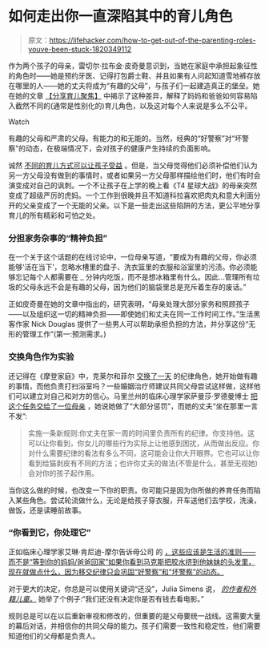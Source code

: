 # 如何走出你一直深陷其中的育儿角色

> 原文：<https://lifehacker.com/how-to-get-out-of-the-parenting-roles-youve-been-stuck-1820349112>

作为两个孩子的母亲，雷切尔·拉布金·皮奇曼意识到，当她在家庭中承担起象征性的角色时——她是预约牙医、记得打包爵士鞋、并且如果有人问起知道雪地裤存放在哪里的人——她的丈夫将成为“有趣的父母”，与孩子们一起建造真正的堡垒。她在她的文章 [【分享育儿聚焦】](http://www.bostonglobe.com/magazine/2017/10/27/sharing-parenting-spotlight/giLo3kkeMl1yGlrsSSQ1sK/story.html?event=event25#comments) 中揭示了这种差异，解释了妈妈和爸爸如何容易陷入截然不同的(通常是性别化的)育儿角色，以及这对每个人来说是多么不公平。

Watch

有趣的父母和严肃的父母。有能力的和无能的。当然，经典的“好警察”对“坏警察”的动态，在极端情况下，会对孩子的健康产生持续的负面影响。

诚然 [不同的育儿方式可以让孩子受益](https://lifehacker.com/what-to-do-when-you-and-your-partner-have-clashing-pare-1820179803) 。但是，当父母觉得他们必须补偿他们认为另一方父母没有做到的事情时，或者如果另一方父母那样描绘他们时，他们有时会演变成对自己的讽刺。一个不让孩子在上学的晚上看《T4 星球大战》的母亲突然变成了超级严厉的虎妈。一个工作到很晚并且不知道科拉喜欢把肉丸和意大利面分开的父亲变成了一个无能的父亲。以下是一些走出这些陷阱的方法，更公平地分享育儿的所有精彩和可怕之处。

### 分担家务杂事的“精神负担”

在一个关于这个话题的在线讨论中，一位母亲写道，“要成为有趣的父母，你必须能够‘活在当下’，忽略水槽里的盘子、洗衣篮里的衣服和浴室里的污渍。你必须能够忘记每个人都需要在 _ 分钟内吃饭，而不是想冰箱里有什么。因此...管理所有垃圾的父母永远不会是有趣的父母，因为他们的脑袋里总是充斥着生存的废话。”

正如皮奇曼在她的文章中指出的，研究表明，“母亲处理大部分家务和照顾孩子——以及组织这一切的精神负担——即使她们和丈夫在同一工作时间工作。”生活黑客作家 Nick Douglas 提供了一些男人可以帮助承担负担的方法，并分享这份“无形的管理工作”(第一:预测需求。)

### 交换角色作为实验

还记得在《摩登家庭》中，克莱尔和菲尔 [交换了一天](https://www.youtube.com/watch?v=0vtsRyaD9Go) 的纪律角色，她开始做有趣的事情，而他负责打扫浴室吗？一些婚姻治疗师建议共同父母尝试这样做，这样他们可以建立对自己和对方的信心。马里兰州的临床心理学家萨曼莎·罗德曼博士 [把这个任务交给了一位母亲](http://www.drpsychmom.com/2014/10/14/reader-q-husband-wants-good-cop-bad-cop-disciplining-child/) ，她说她做了“大部分惩罚”，而她的丈夫“坐在那里一言不发”:

> 实施一条新规则:你丈夫在家一周的时间里负责所有的纪律。你支持他。这可以让你看到，你女儿的哪些行为实际上让他感到困扰，从而做出反应。你对什么需要纪律的看法有多么不同，这可能会让你大开眼界。它也可以让你看到给猫剥皮有不同的方法；也许你丈夫的做法(不管是什么，甚至无视她)会对你的孩子起作用。

当你这么做的时候，也改变一下你的职责。你可能只是因为你所做的养育任务而陷入某些角色。尝试轮流做什么，无论是给孩子穿衣服，开车送他们去学校，洗澡，做饭，还是读睡前故事。

### “你看到它，你处理它”

正如临床心理学家艾琳·肯尼迪-摩尔告诉母公司 的 [，这些应该是生活的准则——而不是“等到你的妈妈/爸爸回家”如果你看到马克斯把胶水挤到他妹妹的头发里，现在就做点什么，因为移交纪律只会巩固“好警察”和“坏警察”的动态。](http://www.themotherco.com/2017/01/avoiding-the-good-copbad-cop-parenting-trap/)

对于更大的决定，你总是可以使用关键词“还没”，Julia Simens 说， [*的作者和外籍儿童。*](https://www.amazon.com/Emotional-Resilience-Expat-Child-Storytelling/dp/1904881343?asc_campaign=InlineText&asc_refurl=https://lifehacker.com/how-to-get-out-of-the-parenting-roles-youve-been-stuck-1820349112&asc_source=&tag=kinjalifehackerlink-20) 她举了个例子:“我们还没有决定你是否有钱去看电影。”

规则总是可以在以后重新审视和修改的，但重要的是父母要统一战线。这需要大量的幕后对话，并相信你的共同父母的能力。孩子们需要一致性和稳定性，他们需要知道他们的父母都是负责人。
